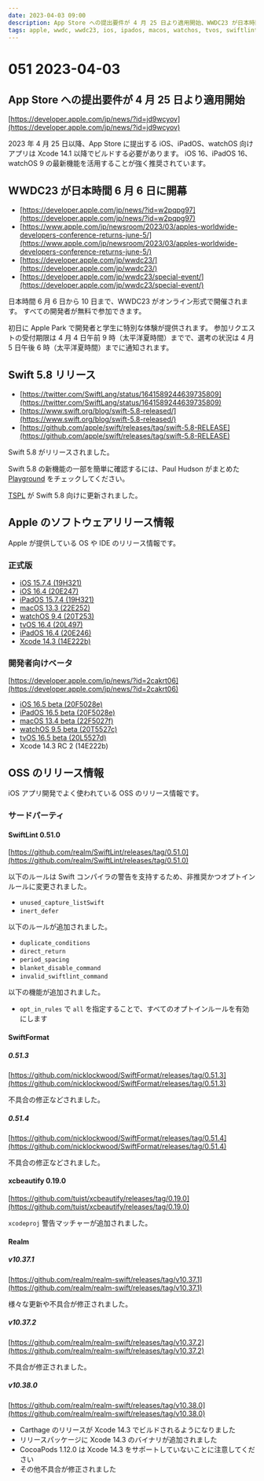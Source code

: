 ```yaml
---
date: 2023-04-03 09:00
description: App Store への提出要件が 4 月 25 日より適用開始、WWDC23 が日本時間 6 月 6 日に開幕、Xcode 14.3 リリース、Swift 5.8 リリース、SwiftLint 0.51.0 リリース、ほか
tags: apple, wwdc, wwdc23, ios, ipados, macos, watchos, tvos, swiftlint, swiftformat, xcbeautify, realm
---
```

# 051 2023-04-03

## App Store への提出要件が 4 月 25 日より適用開始

[https://developer.apple.com/jp/news/?id=jd9wcyov](https://developer.apple.com/jp/news/?id=jd9wcyov)

2023 年 4 月 25 日以降、App Store に提出する iOS、iPadOS、watchOS 向けアプリは Xcode 14.1 以降でビルドする必要があります。
iOS 16、iPadOS 16、watchOS 9 の最新機能を活用することが強く推奨されています。

## WWDC23 が日本時間 6 月 6 日に開幕

- [https://developer.apple.com/jp/news/?id=w2pqpg97](https://developer.apple.com/jp/news/?id=w2pqpg97)
- [https://www.apple.com/jp/newsroom/2023/03/apples-worldwide-developers-conference-returns-june-5/](https://www.apple.com/jp/newsroom/2023/03/apples-worldwide-developers-conference-returns-june-5/)
- [https://developer.apple.com/jp/wwdc23/](https://developer.apple.com/jp/wwdc23/)
- [https://developer.apple.com/jp/wwdc23/special-event/](https://developer.apple.com/jp/wwdc23/special-event/)

日本時間 6 月 6 日から 10 日まで、WWDC23 がオンライン形式で開催されます。
すべての開発者が無料で参加できます。

初日に Apple Park で開発者と学生に特別な体験が提供されます。
参加リクエストの受付期限は 4 月 4 日午前 9 時（太平洋夏時間）までで、選考の状況は 4 月 5 日午後 6 時（太平洋夏時間）までに通知されます。

## Swift 5.8 リリース

- [https://twitter.com/SwiftLang/status/1641589244639735809](https://twitter.com/SwiftLang/status/1641589244639735809)
- [https://www.swift.org/blog/swift-5.8-released/](https://www.swift.org/blog/swift-5.8-released/)
- [https://github.com/apple/swift/releases/tag/swift-5.8-RELEASE](https://github.com/apple/swift/releases/tag/swift-5.8-RELEASE)

Swift 5.8 がリリースされました。

Swift 5.8 の新機能の一部を簡単に確認するには、Paul Hudson がまとめた [Playground](https://github.com/twostraws/whats-new-in-swift-5-8) をチェックしてください。

[TSPL](https://docs.swift.org/swift-book/documentation/the-swift-programming-language/) が Swift 5.8 向けに更新されました。

## Apple のソフトウェアリリース情報

Apple が提供している OS や IDE のリリース情報です。

### 正式版

- [iOS 15.7.4 (19H321)](https://developer.apple.com/news/releases/?id=03272023b)
- [iOS 16.4 (20E247)](https://developer.apple.com/news/releases/?id=03272023g)
- [iPadOS 15.7.4 (19H321)](https://developer.apple.com/news/releases/?id=03272023a)
- [macOS 13.3 (22E252)](https://developer.apple.com/news/releases/?id=03272023e)
- [watchOS 9.4 (20T253)](https://developer.apple.com/news/releases/?id=03272023d)
- [tvOS 16.4 (20L497)](https://developer.apple.com/news/releases/?id=03272023c)
- [iPadOS 16.4 (20E246)](https://developer.apple.com/news/releases/?id=03272023f)
- [Xcode 14.3 (14E222b)](https://developer.apple.com/news/releases/?id=03302023a)

### 開発者向けベータ

[https://developer.apple.com/jp/news/?id=2cakrt06](https://developer.apple.com/jp/news/?id=2cakrt06)

- [iOS 16.5 beta (20F5028e)](https://developer.apple.com/news/releases/?id=03282023e)
- [iPadOS 16.5 beta (20F5028e)](https://developer.apple.com/news/releases/?id=03282023d)
- [macOS 13.4 beta (22F5027f)](https://developer.apple.com/news/releases/?id=03282023c)
- [watchOS 9.5 beta (20T5527c)](https://developer.apple.com/news/releases/?id=03282023b)
- [tvOS 16.5 beta (20L5527d)](https://developer.apple.com/news/releases/?id=03282023a)
- Xcode 14.3 RC 2 (14E222b)

## OSS のリリース情報

iOS アプリ開発でよく使われている OSS のリリース情報です。

### サードパーティ

#### SwiftLint 0.51.0

[https://github.com/realm/SwiftLint/releases/tag/0.51.0](https://github.com/realm/SwiftLint/releases/tag/0.51.0)

以下のルールは Swift コンパイラの警告を支持するため、非推奨かつオプトインルールに変更されました。

- `unused_capture_listSwift`
- `inert_defer`

以下のルールが追加されました。

- `duplicate_conditions`
- `direct_return`
- `period_spacing`
- `blanket_disable_command`
- `invalid_swiftlint_command`

以下の機能が追加されました。

- `opt_in_rules` で `all` を指定することで、すべてのオプトインルールを有効にします

#### SwiftFormat

##### 0.51.3

[https://github.com/nicklockwood/SwiftFormat/releases/tag/0.51.3](https://github.com/nicklockwood/SwiftFormat/releases/tag/0.51.3)

不具合の修正などされました。

##### 0.51.4

[https://github.com/nicklockwood/SwiftFormat/releases/tag/0.51.4](https://github.com/nicklockwood/SwiftFormat/releases/tag/0.51.4)

不具合の修正などされました。

#### xcbeautify 0.19.0

[https://github.com/tuist/xcbeautify/releases/tag/0.19.0](https://github.com/tuist/xcbeautify/releases/tag/0.19.0)

`xcodeproj` 警告マッチャーが追加されました。

#### Realm

##### v10.37.1

[https://github.com/realm/realm-swift/releases/tag/v10.37.1](https://github.com/realm/realm-swift/releases/tag/v10.37.1)

様々な更新や不具合が修正されました。

##### v10.37.2

[https://github.com/realm/realm-swift/releases/tag/v10.37.2](https://github.com/realm/realm-swift/releases/tag/v10.37.2)

不具合が修正されました。

##### v10.38.0

[https://github.com/realm/realm-swift/releases/tag/v10.38.0](https://github.com/realm/realm-swift/releases/tag/v10.38.0)

- Carthage のリリースが Xcode 14.3 でビルドされるようになりました
- リリースパッケージに Xcode 14.3 のバイナリが追加されました
- CocoaPods 1.12.0 は Xcode 14.3 をサポートしていないことに注意してください
- その他不具合が修正されました
